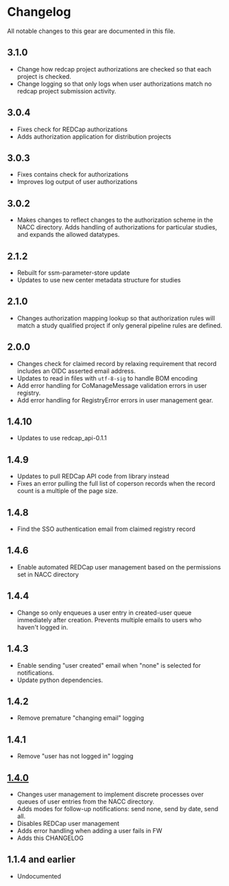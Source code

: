 # Changelog

All notable changes to this gear are documented in this file.

## 3.1.0

* Change how redcap project authorizations are checked so that each project is checked.
* Change logging so that only logs when user authorizations match no redcap project submission activity.

## 3.0.4

* Fixes check for REDCap authorizations
* Adds authorization application for distribution projects

## 3.0.3

* Fixes contains check for authorizations
* Improves log output of user authorizations

## 3.0.2

* Makes changes to reflect changes to the authorization scheme in the NACC directory. Adds handling of authorizations for particular studies, and expands the allowed datatypes.
  
## 2.1.2

* Rebuilt for ssm-parameter-store update
* Updates to use new center metadata structure for studies
  
## 2.1.0

* Changes authorization mapping lookup so that authorization rules will match a study qualified project if only general pipeline rules are defined.

## 2.0.0

* Changes check for claimed record by relaxing requirement that record includes an OIDC asserted email address.
* Updates to read in files with `utf-8-sig` to handle BOM encoding
* Add error handling for CoManageMessage validation errors in user registry.
* Add error handling for RegistryError errors in user management gear.

## 1.4.10
* Updates to use redcap_api-0.1.1
  
## 1.4.9

* Updates to pull REDCap API code from library instead
* Fixes an error pulling the full list of coperson records when the record count
  is a multiple of the page size.

## 1.4.8

* Find the SSO authentication email from claimed registry record
  
## 1.4.6

* Enable automated REDCap user management based on the permissions set in NACC directory

## 1.4.4

* Change so only enqueues a user entry in created-user queue immediately after creation.
  Prevents multiple emails to users who haven't logged in.

## 1.4.3

* Enable sending "user created" email when "none" is selected for notifications.
* Update python dependencies.
  
## 1.4.2

* Remove premature "changing email" logging

## 1.4.1

* Remove "user has not logged in" logging

## [1.4.0](https://github.com/naccdata/flywheel-gear-extensions/pull/114)

* Changes user management to implement discrete processes over queues of user
  entries from the NACC directory.
* Adds modes for follow-up notifications: send none, send by date, send all.
* Disables REDCap user management
* Adds error handling when adding a user fails in FW
* Adds this CHANGELOG

## 
## 1.1.4 and earlier

* Undocumented
